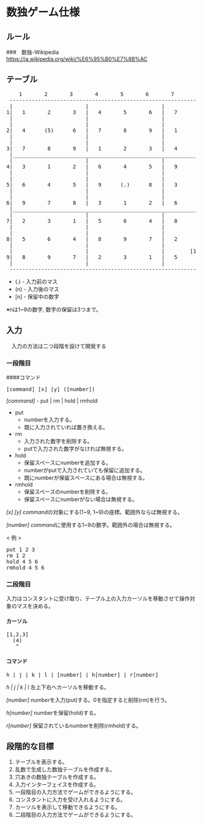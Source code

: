 # 数独ゲーム仕様
## ルール
###　数独-Wikipedia https://ja.wikipedia.org/wiki/%E6%95%B0%E7%8B%AC
## テーブル
<pre>
    1       2       3       4       5       6       7       8       9
 -------------------------------------------------------------------------
 |                       |                       |                       |
1|   1       2       3   |   4       5       6   |   7       8       9   |
 |                       |                       |                       |
 |                       |                       |                       |
2|   4      (5)      6   |   7       8       9   |   1       2       3   |
 |                       |                       |                       |
 |                       |                       |                       |
3|   7       8       9   |   1       2       3   |   4       5       6   |
 |_______________________________________________________________________|
 |                       |                       |                       |
4|   3       1       2   |   6       4       5   |   9       7       8   |
 |                       |                       |                       |
 |                       |                       |                       |
5|   6       4       5   |   9      (.)      8   |   3       1       2   |
 |                       |                       |                       |
 |                       |                       |                       |
6|   9       7       8   |   3       1       2   |   6       4       5   |
 |_______________________________________________________________________|
 |                       |                       |                       |
7|   2       3       1   |   5       6       4   |   8       9       7   |
 |                       |                       |                       |
 |                       |                       |                       |
8|   5       6       4   |   8       9       7   |   2       3       1   |
 |                       |                       |                       |
 |                       |                       |        [1,2,3]        |
9|   8       9       7   |   2       3       1   |   5      (.)      4   |
 |                       |                       |                       |
 -------------------------------------------------------------------------
</pre>

* (.) - 入力前のマス
* (n) - 入力後のマス
* [n] - 保留中の数字

 ※nは1~9の数字, 数字の保留は3つまで。

## 入力
　入力の方法は二つ段階を設けて開発する

### 一段階目
####コマンド
<pre>
[command] [x] [y] ([number])
</pre>

*[command]* - put | rm | hold | rmhold

* put 
	- numberを入力する。
	- 既に入力されていれば置き換える。
* rm
	- 入力された数字を削除する。
	- putで入力された数字がなければ無視する。
* hold
	- 保留スペースにnumberを追加する。
	- numberがputで入力されていても保留に追加する。
	- 既にnumberが保留スペースにある場合は無視する。
* rmhold
	- 保留スペースのnumberを削除する。
	- 保留スペースにnumberがない場合は無視する。

*[x]* *[y]*
*command*の対象にする(1~9, 1~9)の座標。範囲外ならば無視する。

*[number]*
*command*に使用する1~9の数字。範囲外の場合は無視する。


< 例 >
<pre>put 1 2 3
rm 1 2
hold 4 5 6
rmhold 4 5 6</pre>

### 二段階目

入力はコンスタントに受け取り、テーブル上の入力カーソルを移動させて操作対象のマスを決める。

#### カーソル
<pre>
[1,2,3]
  (4)
   ^
</pre>

#### コマンド
<pre>h | j | k | l | [number] | h[number] | r[number]</pre>
*h | j | k | l*
左上下右へカーソルを移動する。

*[number]*
numberを入力(put)する。0を指定すると削除(rm)を行う。

*h[number]*
numberを保留(hold)する。

*r[number]*
保留されているnumberを削除(rmhold)する。

## 段階的な目標
1. テーブルを表示する。
2. 乱数で生成した数独テーブルを作成する。
3. 穴あきの数独テーブルを作成する。
4. 入力インターフェイスを作成する。
5. 一段階目の入力方法でゲームができるようにする。
6. コンスタントに入力を受け入れるようにする。
7. カーソルを表示して移動できるようにする。
8. 二段階目の入力方法でゲームができるようにする。
